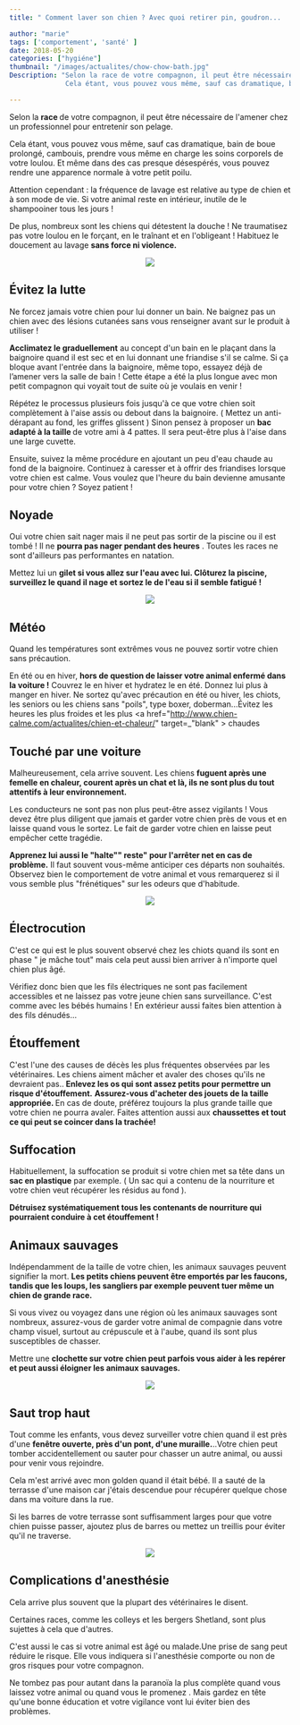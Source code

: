 ```yaml
---
title: " Comment laver son chien ? Avec quoi retirer pin, goudron...    "

author: "marie"
tags: ['comportement', 'santé' ]
date: 2018-05-20
categories: ["hygiéne"]
thumbnail: "/images/actualites/chow-chow-bath.jpg"
Description: "Selon la race de votre compagnon, il peut être nécessaire de l'amener chez un professionnel pour entretenir son pelage.
              Cela étant, vous pouvez vous même, sauf cas dramatique, bain de boue prolongé, cambouis, prendre vous même en charge les soins corporels de votre loulou. Et même dans des cas presque désespérés, vous pouvez rendre une apparence normale à votre petit poilu.  "

---
```


Selon la <b> race </b> de votre compagnon, il peut être nécessaire de l'amener chez un professionnel pour entretenir son pelage.

Cela étant, vous pouvez vous même, sauf cas dramatique, bain de boue prolongé, cambouis, prendre vous même en charge les soins corporels de votre loulou. Et même dans des cas presque désespérés, vous pouvez rendre une apparence normale à votre petit poilu.

Attention cependant : la fréquence de lavage est relative au type de chien et à son mode de vie. Si votre animal reste en intérieur, inutile de le shampooiner tous les jours !

De plus, nombreux sont les chiens qui détestent la douche ! Ne traumatisez pas votre loulou en le forçant, en le traînant et en l'obligeant ! Habituez le doucement au lavage <b>sans force ni violence. </b>

<p align="center"><img src="/images/actualites/cool-dog.jpg" class="img-responsive"></p>




## Évitez la lutte

Ne forcez jamais votre chien pour lui donner un bain. Ne baignez pas un chien avec des lésions cutanées sans vous renseigner avant sur le produit à utiliser !

<b>Acclimatez le graduellement</b> au concept d'un bain en le plaçant dans la baignoire quand il est sec et en lui donnant une friandise s'il se calme. Si ça bloque avant l'entrée dans la baignoire, même topo, essayez déjà de l’amener vers la salle de bain !  Cette étape a été la plus longue avec mon petit compagnon qui voyait tout de suite où je voulais en venir !

Répétez le processus plusieurs fois jusqu'à ce que votre chien soit complètement à l'aise assis ou debout dans la baignoire. ( Mettez un anti-dérapant au fond, les griffes glissent ) Sinon pensez à proposer un <b> bac adapté à la taille </b> de votre ami à 4 pattes. Il sera peut-être plus à l'aise dans une large cuvette.

Ensuite, suivez la même procédure en ajoutant un peu d'eau chaude au fond de la baignoire. Continuez à caresser et à offrir des friandises lorsque votre chien est calme. Vous voulez que l'heure du bain devienne amusante pour votre chien ? Soyez patient !





## Noyade ##

Oui votre chien sait nager mais il ne peut pas sortir de la piscine ou il est tombé ! Il ne <b>pourra pas nager pendant des heures</b> . Toutes les races ne sont d'ailleurs pas performantes en natation.

Mettez lui un <b>gilet si vous allez sur l'eau avec lui. Clôturez la piscine, surveillez le quand il nage et sortez le de l'eau si il semble fatigué !</b>


<p align="center"><img src="/images/actualites/gilet-chien.jpg" class="img-responsive"></p>

## Météo ##
Quand les températures sont extrêmes vous ne pouvez sortir votre chien sans précaution.

En été ou en hiver, <b> hors de question de laisser votre animal enfermé dans la voiture !</b> Couvrez le en hiver et hydratez le en été. Donnez lui plus à manger en hiver. Ne sortez qu'avec précaution en été ou hiver, les chiots, les seniors ou les chiens sans "poils", type boxer, doberman...Évitez les heures les plus froides et les plus <a href="http://www.chien-calme.com/actualites/chien-et-chaleur/" target=_"blank" > chaudes </a>




## Touché par une voiture  ##

Malheureusement, cela arrive souvent. Les chiens <b>fuguent après une femelle en chaleur, courent après un chat et là, ils ne sont plus du tout attentifs à leur environnement.</b>

Les conducteurs ne sont pas non plus peut-être assez vigilants ! Vous devez être plus diligent que jamais et garder votre chien près de vous et en laisse quand vous le sortez. Le fait de garder votre chien en laisse peut empêcher cette tragédie.

<b>Apprenez lui aussi le "halte"" reste" pour l'arrêter net en cas de problème.</b> Il faut souvent vous-même anticiper ces départs non souhaités. Observez bien le comportement de votre animal et vous remarquerez si il vous semble plus "frénétiques" sur les odeurs que d'habitude.


<p align="center"><img src="/images/actualites/comportamento-predateur.jpg" class="img-responsive"></p>


## Électrocution ##


C'est ce qui est le plus souvent observé chez les chiots quand ils sont en phase " je mâche tout" mais cela peut aussi bien arriver à n'importe quel chien plus âgé.

Vérifiez donc bien que les fils électriques ne sont pas facilement accessibles et ne laissez pas votre jeune chien sans surveillance. C'est comme avec les bébés humains ! En extérieur aussi faites bien attention à des fils dénudés...

## Étouffement ##

C'est l'une des causes de décès les plus fréquentes observées par les vétérinaires.
 Les chiens aiment mâcher et avaler des choses qu'ils ne devraient pas..<b> Enlevez les os qui sont assez petits pour permettre un risque d'étouffement.</b>
  <b>Assurez-vous d'acheter des jouets de la taille appropriée. </b> En cas de doute, préférez toujours la plus grande taille que votre chien ne pourra avaler. Faites attention aussi aux <b>chaussettes  et tout ce qui peut se coincer dans la trachée!</b>

<h2>  Suffocation </h2>

  Habituellement, la suffocation se produit si votre chien met sa tête dans un <b>sac en plastique</b> par exemple. ( Un sac qui a contenu de la nourriture et votre chien veut récupérer les résidus au fond ).

   <b>Détruisez systématiquement tous les contenants de nourriture qui pourraient conduire à cet étouffement !</b>

 <h2>  Animaux sauvages </h2>

 Indépendamment de la taille de votre chien, les animaux sauvages peuvent signifier la mort. <b>Les petits chiens peuvent être emportés par les faucons, tandis que les loups, les sangliers par exemple peuvent tuer même un chien de grande race. </b>

 Si vous vivez ou voyagez dans une région où les animaux sauvages sont nombreux, assurez-vous de garder votre animal de compagnie dans votre champ visuel, surtout au crépuscule et à l'aube, quand ils sont plus susceptibles  de chasser.

 Mettre une <b>clochette sur votre chien peut parfois vous aider à les repérer et peut aussi éloigner les animaux sauvages. </b>

<p align="center"><img src="/images/actualites/sanglier-chien-.jpg" class="img-responsive"></p>

<h2> Saut trop haut </h2>

Tout comme les enfants, vous devez surveiller votre chien quand il est près d'une <b>fenêtre ouverte, près d'un pont, d'une muraille.</b>..Votre chien peut tomber accidentellement ou sauter pour chasser un autre animal, ou aussi pour venir vous rejoindre.

Cela m'est arrivé avec mon golden quand il était bébé. Il a sauté de la terrasse d'une maison car j'étais descendue pour récupérer quelque chose dans ma voiture dans la rue.

Si les barres de votre terrasse sont suffisamment larges pour que votre chien puisse passer, ajoutez plus de barres ou mettez un treillis pour éviter qu'il ne traverse.

<p align="center"><img src="/images/actualites/chienetsaut.jpg" class="img-responsive"></p>

<h2> Complications d'anesthésie </h2>
Cela arrive plus souvent que la plupart des vétérinaires le disent.

Certaines races, comme les colleys et les bergers Shetland, sont plus sujettes à cela que d'autres.

C'est aussi le cas si votre animal est âgé ou malade.Une prise de sang peut réduire le risque. Elle vous indiquera si l'anesthésie comporte ou non de gros risques pour votre compagnon.

Ne tombez pas pour autant dans la paranoïa la plus complète quand vous laissez votre animal ou quand vous le promenez . Mais gardez en tête qu'une bonne éducation et votre vigilance vont lui éviter bien des problèmes.